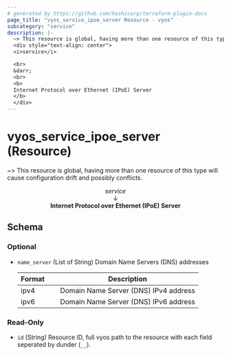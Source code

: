 ```yaml
---
# generated by https://github.com/hashicorp/terraform-plugin-docs
page_title: "vyos_service_ipoe_server Resource - vyos"
subcategory: "service"
description: |-
  ~> This resource is global, having more than one resource of this type will cause configuration drift and possibly conflicts.
  <div style="text-align: center">
  <i>service</i>

  <br>
  &darr;
  <br>
  <b>
  Internet Protocol over Ethernet (IPoE) Server
  </b>
  </div>
---
```


# vyos_service_ipoe_server (Resource)

~> This resource is global, having more than one resource of this type will cause configuration drift and possibly conflicts.

<div style="text-align: center">
<i>service</i>

<br>
&darr;
<br>
<b>
Internet Protocol over Ethernet (IPoE) Server
</b>
</div>



<!-- schema generated by tfplugindocs -->
## Schema

### Optional

- `name_server` (List of String) Domain Name Servers (DNS) addresses

    |  Format &emsp; | Description  |
    |----------|---------------|
    |  ipv4  &emsp; |  Domain Name Server (DNS) IPv4 address  |
    |  ipv6  &emsp; |  Domain Name Server (DNS) IPv6 address  |

### Read-Only

- `id` (String) Resource ID, full vyos path to the resource with each field seperated by dunder (`__`).
